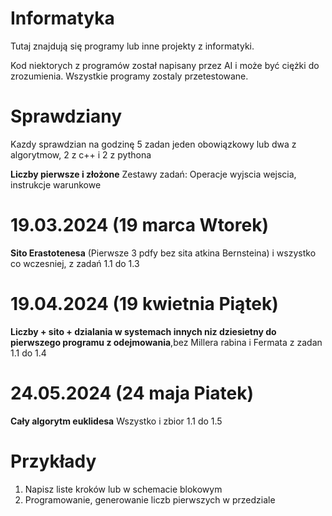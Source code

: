 # Informatyka
Tutaj znajdują się programy lub inne projekty z informatyki.

Kod niektorych z programów został napisany przez AI i może być ciężki do zrozumienia. Wszystkie programy zostaly przetestowane.

# Sprawdziany

Kazdy sprawdzian na godzinę 5 zadan jeden obowiązkowy lub dwa z algorytmow, 2 z c++ i 2 z pythona

<!-- # 05.03.2024  (5 marca Wtorek) This is commented out. -->
**Liczby pierwsze i złożone**
Zestawy zadań: Operacje wyjscia wejscia, instrukcje warunkowe
# 19.03.2024  (19 marca Wtorek)
**Sito Erastotenesa** (Pierwsze 3 pdfy bez sita atkina Bernsteina) i wszystko co wczesniej, z zadań 1.1 do 1.3
# 19.04.2024 (19 kwietnia Piątek)
**Liczby + sito + dzialania w systemach innych niz dziesietny do pierwszego programu z odejmowania**,bez Millera rabina i Fermata z zadan 1.1 do 1.4
# 24.05.2024 (24 maja Piatek) 
**Cały algorytm euklidesa**  Wszystko i zbior 1.1 do 1.5

# Przykłady 

1. Napisz liste kroków lub w schemacie blokowym
2. Programowanie, generowanie liczb pierwszych w przedziale
